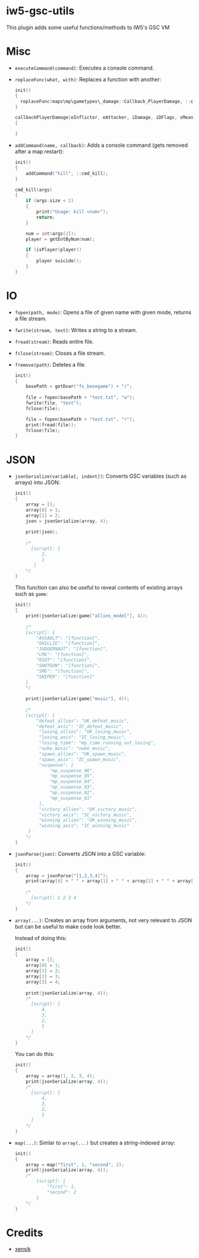 # iw5-gsc-utils

This plugin adds some useful functions/methods to IW5's GSC VM

# Misc

* `executeCommand(command)`: Executes a console command.
* `replaceFunc(what, with)`: Replaces a function with another:

  ```c
  init()
  {
    replaceFunc(maps\mp\gametypes\_damage::Callback_PlayerDamage, ::callbackPlayerDamage);
  }

  callbackPlayerDamage(eInflictor, eAttacker, iDamage, iDFlags, sMeansOfDeath, sWeapon, vPoint, vDir, sHitLoc, timeOffset)
  {

  }
  ```
* `addCommand(name, callback)`: Adds a console command (gets removed after a map restart):

  ```c
  init()
  {
      addCommand("kill", ::cmd_kill);
  }
  
  cmd_kill(args)
  {
      if (args.size < 2)
      {
          print("Usage: kill <num>");
          return;
      }

      num = int(args[2]);
      player = getEntByNum(num);

      if (isPlayer(player))
      {
          player suicide();
      }
  }
  ```
# IO
* `fopen(path, mode)`: Opens a file of given name with given mode, returns a file stream.
* `fwrite(stream, text)`: Writes a string to a stream.
* `fread(stream)`: Reads entire file.
* `fclose(stream)`: Closes a file stream.
* `fremove(path)`: Deletes a file.

  ```c
  init()
  {
      basePath = getDvar("fs_basegame") + "/";
      
      file = fopen(basePath + "test.txt", "w");
      fwrite(file, "test");
      fclose(file);

      file = fopen(basePath + "test.txt", "r");
      print(fread(file));
      fclose(file);
  }
  ```

# JSON

* `jsonSerialize(variable[, indent])`: Converts GSC variables (such as arrays) into JSON:

  ```c
  init()
  {
      array = [];
      array[0] = 1;
      array[1] = 2;
      json = jsonSerialize(array, 4);
      
      print(json);
      
      /*
        [script]: [
            2,
            1
         ]
      */
  }
  ```
  
  This function can also be useful to reveal contents of existing arrays such as `game`:
  ```c
  init()
  {
      print(jsonSerialize(game["allies_model"], 4));
      
      /*
      [script]: {
          "ASSAULT": "[function]",
          "GHILLIE": "[function]",
          "JUGGERNAUT": "[function]",
          "LMG": "[function]",
          "RIOT": "[function]",
          "SHOTGUN": "[function]",
          "SMG": "[function]",
          "SNIPER": "[function]"
      }
      */
      
      print(jsonSerialize(game["music"], 4));
      
      /*
      [script]: {
          "defeat_allies": "UK_defeat_music",
          "defeat_axis": "IC_defeat_music",
           "losing_allies": "UK_losing_music",
           "losing_axis": "IC_losing_music",
           "losing_time": "mp_time_running_out_losing",
           "nuke_music": "nuke_music",
           "spawn_allies": "UK_spawn_music",
           "spawn_axis": "IC_spawn_music",
           "suspense": [
               "mp_suspense_06",
               "mp_suspense_05",
               "mp_suspense_04",
               "mp_suspense_03",
               "mp_suspense_02",
               "mp_suspense_01"
           ],
           "victory_allies": "UK_victory_music",
           "victory_axis": "IC_victory_music",
           "winning_allies": "UK_winning_music",
           "winning_axis": "IC_winning_music"
       }
      */
  }
  ```
* `jsonParse(json)`: Converts JSON into a GSC variable:

  ```c
  init()
  {
      array = jsonParse("[1,2,3,4]");
      print(array[0] + " " + array[1] + " " + array[2] + " " + array[3]);
      
      /*
        [script]: 1 2 3 4
      */
  }
  ```
* `array(...)`: Creates an array from arguments, not very relevant to JSON but can be useful to make code look better.

  Instead of doing this:
  ```c
  init()
  {
      array = [];
      array[0] = 1;
      array[1] = 2;
      array[2] = 3;
      array[3] = 4;
      
      print(jsonSerialize(array, 4));
      /*
        [script]: [
            4,
            3,
            2,
            1
        ]
      */
  }
  ```
  
  You can do this:
  
  ```c
  init()
  {
      array = array(1, 2, 3, 4);
      print(jsonSerialize(array, 4));
      /*
        [script]: [
            4,
            3,
            2,
            1
        ]
      */
  }
  ```
  
* `map(...)`: Simlar to `array(...)` but creates a string-indexed array:
  
  ```c
  init()
  {
      array = map("first", 1, "second", 2);
      print(jsonSerialize(array, 4));
      /*
          [script]: {
              "first": 1,
              "second": 2
          }
      */
  }
  ```
 
 # Credits
 * [xensik](https://github.com/xensik)
